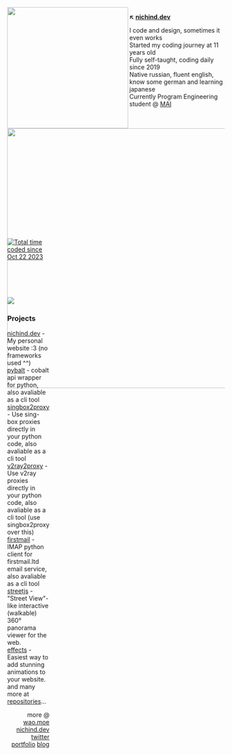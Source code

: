 <img align="left" height="280" src="https://nichind.dev/assets/img/gridprev.webp" href="https://nichind.dev">

<img align="right" height="600" src="https://nichind.dev/assets/img/home-side.webp">

**↖ [nichind.dev](https://nichind.dev)**

I code and design, sometimes it even works<br>
Started my coding journey at 11 years old<br>
Fully self-taught, coding daily since 2019<br>
Native russian, fluent english, know some german and learning japanese<br>
Currently Program Engineering student @ [MAI](https://mai.ru)

<div align="left" class="head-me" style="display: flex; flex-flow: column wrap;">
	<img src="https://api.statusbadges.me/badge/status/301035790891352076"/>
	<img src="https://komarev.com/ghpvc/?username=nichind&color=9963B3" alt="watching_count" />
	<a href="https://wakatime.com/@nichind"><img src="https://wakatime.com/badge/user/018b587d-9291-4cc6-8009-9fe5da9376c0.svg" alt="Total time coded since Oct 22 2023" /></a>
	<a href="https://discord.gg/kvsbKtPYwa"><img src="https://img.shields.io/discord/992082814524731443?color=3f48cc&label=nichind.dev&logo=discord&logoColor=white.svg"></a>
<div>

### Projects

[nichind.dev](https://nichind.dev) - My personal website :3 (no frameworks used ^^)<br>
[pybalt](https://github.com/nichind/pybalt) - cobalt api wrapper for python, also avaliable as a cli tool<br>
[singbox2proxy](https://github.com/nichind/singbox2proxy) - Use sing-box proxies directly in your python code, also avaliable as a cli tool<br>
[v2ray2proxy](https://github.com/nichind/v2ray2proxy) - Use v2ray proxies directly in your python code, also avaliable as a cli tool (use singbox2proxy over this)<br>
[firstmail](https://github.com/nichind/firstmail) - IMAP python client for firstmail.ltd email service, also avaliable as a cli tool<br>
[streetjs](https://github.com/nichind/streetjs) - "Street View"-like interactive (walkable) 360° panorama viewer for the web.<br>
[effects](https://github.com/nichind/effects) - Easiest way to add stunning animations to your website.<br>
and many more at [repositories](https://github.com/nichind?tab=repositories)...<br>

<div align="right">

more @ [wao.moe](https://wao.moe) [nichind.dev](https://nichind.dev) [twitter](https://x.com/n1chind) [portfolio](https://t.me/nichindpf) [blog](https://t.me/no_money_baby)

</div>
